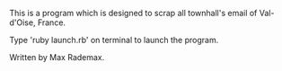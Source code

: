 This is a program which is designed to scrap all townhall's email of Val-d'Oise, France.

Type 'ruby launch.rb' on terminal to launch the program.

Written by Max Rademax.